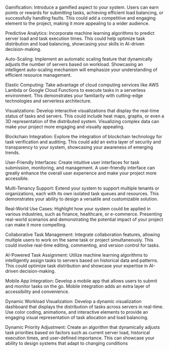 Gamification: Introduce a gamified aspect to your system. Users can earn points or rewards for submitting tasks, achieving efficient load balancing, or successfully handling faults. This could add a competitive and engaging element to the project, making it more appealing to a wider audience.

Predictive Analytics: Incorporate machine learning algorithms to predict server load and task execution times. This could help optimize task distribution and load balancing, showcasing your skills in AI-driven decision-making.

Auto-Scaling: Implement an automatic scaling feature that dynamically adjusts the number of servers based on workload. Showcasing an intelligent auto-scaling mechanism will emphasize your understanding of efficient resource management.

Elastic Computing: Take advantage of cloud computing services like AWS Lambda or Google Cloud Functions to execute tasks in a serverless environment. This demonstrates your familiarity with cutting-edge technologies and serverless architecture.

Visualizations: Develop interactive visualizations that display the real-time status of tasks and servers. This could include heat maps, graphs, or even a 3D representation of the distributed system. Visualizing complex data can make your project more engaging and visually appealing.

Blockchain Integration: Explore the integration of blockchain technology for task verification and auditing. This could add an extra layer of security and transparency to your system, showcasing your awareness of emerging trends.

User-Friendly Interfaces: Create intuitive user interfaces for task submission, monitoring, and management. A user-friendly interface can greatly enhance the overall user experience and make your project more accessible.

Multi-Tenancy Support: Extend your system to support multiple tenants or organizations, each with its own isolated task queues and resources. This demonstrates your ability to design a versatile and customizable solution.

Real-World Use Cases: Highlight how your system could be applied in various industries, such as finance, healthcare, or e-commerce. Presenting real-world scenarios and demonstrating the potential impact of your project can make it more compelling.

Collaborative Task Management: Integrate collaboration features, allowing multiple users to work on the same task or project simultaneously. This could involve real-time editing, commenting, and version control for tasks.

AI-Powered Task Assignment: Utilize machine learning algorithms to intelligently assign tasks to servers based on historical data and patterns. This could optimize task distribution and showcase your expertise in AI-driven decision-making.

Mobile App Integration: Develop a mobile app that allows users to submit and monitor tasks on the go. Mobile integration adds an extra layer of accessibility and convenience.

Dynamic Workload Visualization: Develop a dynamic visualization dashboard that displays the distribution of tasks across servers in real-time. Use color coding, animations, and interactive elements to provide an engaging visual representation of task allocation and load balancing.

Dynamic Priority Adjustment: Create an algorithm that dynamically adjusts task priorities based on factors such as current server load, historical execution times, and user-defined importance. This can showcase your ability to design systems that adapt to changing conditions

